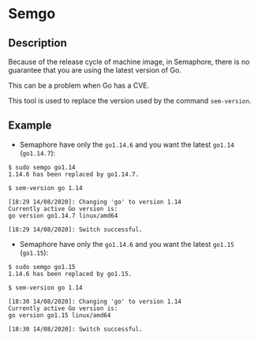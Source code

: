 # Semgo

## Description

Because of the release cycle of machine image, in Semaphore, there is no guarantee that you are using the latest version of Go.

This can be a problem when Go has a CVE.

This tool is used to replace the version used by the command `sem-version`.

## Example

- Semaphore have only the `go1.14.6` and you want the latest `go1.14` (`go1.14.7`):

```console
$ sudo semgo go1.14
1.14.6 has been replaced by go1.14.7.

$ sem-version go 1.14

[18:29 14/08/2020]: Changing 'go' to version 1.14
Currently active Go version is:
go version go1.14.7 linux/amd64

[18:29 14/08/2020]: Switch successful.
```

- Semaphore have only the `go1.14.6` and you want the latest `go1.15` (`go1.15`):

```console
$ sudo semgo go1.15
1.14.6 has been replaced by go1.15.

$ sem-version go 1.14

[18:30 14/08/2020]: Changing 'go' to version 1.14
Currently active Go version is:
go version go1.15 linux/amd64

[18:30 14/08/2020]: Switch successful.
```
